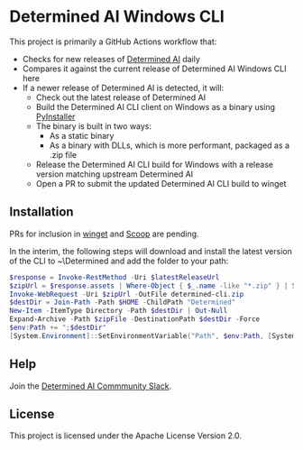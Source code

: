 # Determined AI Windows CLI 

This project is primarily a GitHub Actions workflow that:

- Checks for new releases of [Determined AI](https://github.com/determined-ai/determined) daily
- Compares it against the current release of Determined AI Windows CLI here
- If a newer release of Determined AI is detected, it will:
    - Check out the latest release of Determined AI
    - Build the Determined AI CLI client on Windows as a binary using [PyInstaller](https://pyinstaller.org/)
    - The binary is built in two ways:
        - As a static binary
        - As a binary with DLLs, which is more performant, packaged as a .zip file
    - Release the Determined AI CLI build for Windows with a release version matching upstream Determined AI
    - Open a PR to submit the updated Determined AI CLI build to winget

## Installation

PRs for inclusion in [winget](https://github.com/microsoft/winget-pkgs/pull/133585) and [Scoop](https://github.com/ScoopInstaller/Extras/pull/12583) are pending.

In the interim, the following steps will download and install the latest version of the CLI to ~\Determined and add the folder to your path:

```powershell
$response = Invoke-RestMethod -Uri $latestReleaseUrl
$zipUrl = $response.assets | Where-Object { $_.name -like "*.zip" } | Select-Object -ExpandProperty browser_download_url
Invoke-WebRequest -Uri $zipUrl -OutFile determined-cli.zip
$destDir = Join-Path -Path $HOME -ChildPath "Determined"
New-Item -ItemType Directory -Path $destDir | Out-Null
Expand-Archive -Path $zipFile -DestinationPath $destDir -Force
$env:Path += ";$destDir"
[System.Environment]::SetEnvironmentVariable("Path", $env:Path, [System.EnvironmentVariableTarget]::User)
```

## Help

Join the [Determined AI Commmunity Slack](https://join.slack.com/t/determined-community/shared_invite/zt-1f4hj60z5-JMHb~wSr2xksLZVBN61g_Q).

## License

This project is licensed under the Apache License Version 2.0.